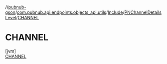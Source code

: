 //[pubnub-gson](../../../../../index.md)/[com.pubnub.api.endpoints.objects_api.utils](../../../index.md)/[Include](../../index.md)/[PNChannelDetailsLevel](../index.md)/[CHANNEL](index.md)

# CHANNEL

[jvm]\
[CHANNEL](index.md)
